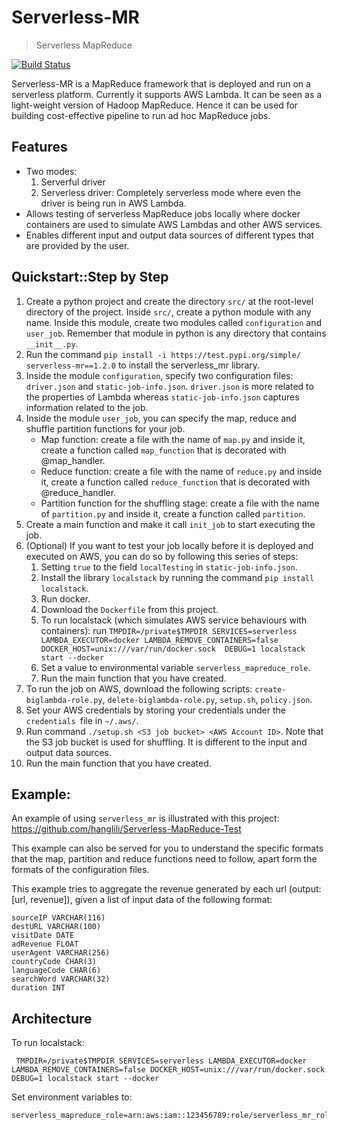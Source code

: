 # Serverless-MR
> Serverless MapReduce

[![Build Status](https://travis-ci.org/hanglili/serverless-mr.svg?branch=master)](https://travis-ci.org/hanglili/serverless-mr)

Serverless-MR is a MapReduce framework that is deployed and run on a serverless platform. Currently it supports AWS 
Lambda. It can be seen as a light-weight version of Hadoop MapReduce. Hence it can be used for building cost-effective 
pipeline to run ad hoc MapReduce jobs. 

## Features
- Two modes:
    1. Serverful driver
    1. Serverless driver: Completely serverless mode where even the driver is being run in AWS Lambda.
- Allows testing of serverless MapReduce jobs locally where docker containers are used to simulate AWS Lambdas 
and other AWS services.
- Enables different input and output data sources of different types that are provided by the user.


## Quickstart::Step by Step
1. Create a python project and create the directory ```src/``` at the root-level directory of the project. 
Inside ```src/```, create a python module with any name. Inside this module, create two modules called 
```configuration``` and ```user_job```. Remember that module in python is any directory that 
contains ```__init__.py```.
2. Run the command `pip install -i https://test.pypi.org/simple/ serverless-mr==1.2.0` to install the serverless_mr library.
2. Inside the module ```configuration```, specify two configuration files: `driver.json` and `static-job-info.json`.
`driver.json` is more related to the properties of Lambda whereas `static-job-info.json` captures information related 
to the job. 
3. Inside the module ```user_job```, you can specify the map, reduce and shuffle partition functions for your job. 
    - Map function: create a file with the name of `map.py` and inside it, create a function called `map_function` that 
    is decorated with @map_handler. 
    - Reduce function: create a file with the name of `reduce.py` and inside it, create a function called `reduce_function` that 
    is decorated with @reduce_handler. 
    - Partition function for the shuffling stage: create a file with the name of `partition.py` and inside it, create a function
    called `partition`.
4. Create a main function and make it call `init_job` to start executing the job.
5. (Optional) If you want to test your job locally before it is deployed and executed on AWS, you can do so by following
this series of steps:
    1. Setting `true` to the field `localTesting` in `static-job-info.json`.
    2. Install the library `localstack` by running the command `pip install localstack`.
    3. Run docker.
    4. Download the `Dockerfile` from this project.
    5. To run localstack (which simulates AWS service behaviours with containers): 
    run `TMPDIR=/private$TMPDIR SERVICES=serverless LAMBDA_EXECUTOR=docker LAMBDA_REMOVE_CONTAINERS=false DOCKER_HOST=unix:///var/run/docker.sock  DEBUG=1 localstack start --docker`
    6. Set a value to environmental variable `serverless_mapreduce_role`.
    7. Run the main function that you have created.
6. To run the job on AWS, download the following scripts: `create-biglambda-role.py`, `delete-biglambda-role.py`, 
`setup.sh`, `policy.json`.
7. Set your AWS credentials by storing your credentials under the `credentials `file in `~/.aws/`.
8. Run command `./setup.sh <S3 job bucket> <AWS Account ID>`. Note that the S3 job bucket is used for shuffling.
It is different to the input and output data sources. 
9. Run the main function that you have created. 

## Example:
An example of using `serverless_mr` is illustrated with this project: https://github.com/hanglili/Serverless-MapReduce-Test

This example can also be served for you to understand the specific formats that the map, partition and reduce 
functions need to follow, apart form the formats of the configuration files.  

This example tries to aggregate the revenue generated by each url (output: [url, revenue]), given a list of input data of
the following format:
```
sourceIP VARCHAR(116)
destURL VARCHAR(100)
visitDate DATE
adRevenue FLOAT
userAgent VARCHAR(256)
countryCode CHAR(3)
languageCode CHAR(6)
searchWord VARCHAR(32)
duration INT
```

## Architecture

To run localstack:
```
 TMPDIR=/private$TMPDIR SERVICES=serverless LAMBDA_EXECUTOR=docker LAMBDA_REMOVE_CONTAINERS=false DOCKER_HOST=unix:///var/run/docker.sock  DEBUG=1 localstack start --docker
```

Set environment variables to:
```
serverless_mapreduce_role=arn:aws:iam::123456789:role/serverless_mr_role
```